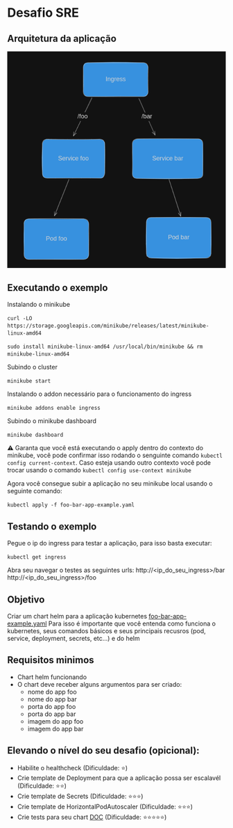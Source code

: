 # Desafio SRE

## Arquitetura da aplicação
![Arquitetura app foo bar](foo-bar-app-arch.png)

## Executando o exemplo
Instalando o minikube

`curl -LO https://storage.googleapis.com/minikube/releases/latest/minikube-linux-amd64`

`sudo install minikube-linux-amd64 /usr/local/bin/minikube && rm minikube-linux-amd64`

Subindo o cluster

`minikube start`

Instalando o addon necessário para o funcionamento do ingress

`minikube addons enable ingress`

Subindo o minikube dashboard

`minikube dashboard`

:warning: Garanta que você está executando o apply dentro do contexto do minikube, você pode confirmar isso rodando o senguinte comando `kubectl config current-context`. Caso esteja usando outro contexto você pode trocar usando o comando `kubectl config use-context minikube`

Agora você consegue subir a aplicação no seu minikube local usando o seguinte comando:

`kubectl apply -f foo-bar-app-example.yaml`

## Testando o exemplo
Pegue o ip do ingress para testar a aplicação, para isso basta executar:

`kubectl get ingress`

Abra seu navegar o testes as seguintes urls:
http://<ip_do_seu_ingress>/bar
http://<ip_do_seu_ingress>/foo


## Objetivo
Criar um chart helm para a aplicação kubernetes [foo-bar-app-example.yaml](foo-bar-app-example.yaml)
Para isso é importante que você entenda como funciona o kubernetes, seus comandos básicos e seus principais recusros (pod, service, deployment, secrets, etc...) e do helm 

## Requisitos minimos
* Chart helm funcionando
* O chart deve receber alguns argumentos para ser criado: 
    * nome do app foo
    * nome do app bar
    * porta do app foo
    * porta do app bar
    * imagem do app foo 
    * imagem do app bar

## Elevando o nível do seu desafio (opicional):
* Habilite o healthcheck (Dificuldade: :star:)
* Crie template de Deployment para que a aplicação possa ser escalavél (Dificuldade: :star::star:)
* Crie template de Secrets (Dificuldade: :star::star::star:)
* Crie template de HorizontalPodAutoscaler (Dificuldade: :star::star::star:)
* Crie tests para seu chart [DOC](https://helm.sh/docs/topics/chart_tests/) (Dificuldade: :star::star::star::star::star:)

